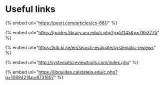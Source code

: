 # Useful links

{% embed url="https://peerj.com/articles/cs-661/" %}

{% embed url="https://guides.library.unr.edu/c.php?g=51145&p=7853775" %}

{% embed url="https://kib.ki.se/en/search-evaluate/systematic-reviews" %}

{% embed url="http://systematicreviewtools.com/index.php" %}

{% embed url="https://libguides.calstatela.edu/c.php?g=1069421&p=8731607" %}
